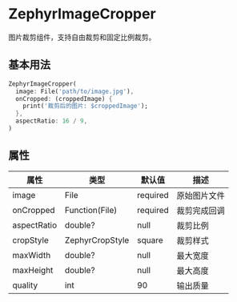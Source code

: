 # ZephyrImageCropper

图片裁剪组件，支持自由裁剪和固定比例裁剪。

## 基本用法

```dart
ZephyrImageCropper(
  image: File('path/to/image.jpg'),
  onCropped: (croppedImage) {
    print('裁剪后的图片: $croppedImage');
  },
  aspectRatio: 16 / 9,
)
```

## 属性

| 属性 | 类型 | 默认值 | 描述 |
|------|------|--------|------|
| image | File | required | 原始图片文件 |
| onCropped | Function(File) | required | 裁剪完成回调 |
| aspectRatio | double? | null | 裁剪比例 |
| cropStyle | ZephyrCropStyle | square | 裁剪样式 |
| maxWidth | double? | null | 最大宽度 |
| maxHeight | double? | null | 最大高度 |
| quality | int | 90 | 输出质量 |